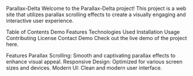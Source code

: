 Parallax-Delta
Welcome to the Parallax-Delta project! This project is a web site that utilizes parallax scrolling effects to create a visually engaging and interactive user experience.

Table of Contents
Demo
Features
Technologies Used
Installation
Usage
Contributing
License
Contact
Demo
Check out the live demo of the project here.

Features
Parallax Scrolling: Smooth and captivating parallax effects to enhance visual appeal.
Responsive Design: Optimized for various screen sizes and devices.
Modern UI: Clean and modern user interface.
